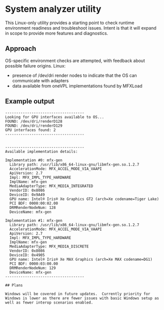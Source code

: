 # System analyzer utility 

This Linux-only utility provides a starting point to check runtime environment readiness and troubleshoot issues. 
Intent is that it will expand in scope to provide more features and diagnostics.

## Approach 

OS-specific environment checks are attempted, with feedback about possible failure origins.
Linux: 
 * presence of /dev/dri render nodes to indicate that the OS can communicate with adapters
 * data available from oneVPL implementations found by MFXLoad

## Example output
```
------------------------------------
Looking for GPU interfaces available to OS...
FOUND: /dev/dri/renderD128
FOUND: /dev/dri/renderD129
GPU interfaces found: 2
------------------------------------


------------------------------------
Available implementation details:

Implementation #0: mfx-gen
  Library path: /usr/lib/x86_64-linux-gnu/libmfx-gen.so.1.2.7
  AccelerationMode: MFX_ACCEL_MODE_VIA_VAAPI
  ApiVersion: 2.7
  Impl: MFX_IMPL_TYPE_HARDWARE
  ImplName: mfx-gen
  MediaAdapterType: MFX_MEDIA_INTEGRATED
  VendorID: 0x8086
  DeviceID: 0x9A49
  GPU name: Intel® Iris® Xe Graphics GT2 (arch=Xe codename=Tiger Lake)
  PCI BDF: 0000:00:02.00
  DRMRenderNodeNum: 128
  DeviceName: mfx-gen

Implementation #1: mfx-gen
  Library path: /usr/lib/x86_64-linux-gnu/libmfx-gen.so.1.2.7
  AccelerationMode: MFX_ACCEL_MODE_VIA_VAAPI
  ApiVersion: 2.7
  Impl: MFX_IMPL_TYPE_HARDWARE
  ImplName: mfx-gen
  MediaAdapterType: MFX_MEDIA_DISCRETE
  VendorID: 0x8086
  DeviceID: 0x4905
  GPU name: Intel® Iris® Xe MAX Graphics (arch=Xe MAX codename=DG1)
  PCI BDF: 0000:03:00.00
  DRMRenderNodeNum: 129
  DeviceName: mfx-gen
------------------------------------

## Plans

Windows will be covered in future updates.  Currently priority for Windows is lower as there are fewer issues with basic Windows setup as well as fewer interop scenarios enabled.
